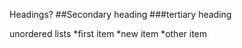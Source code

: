 Headings?
##Secondary heading
###tertiary heading

unordered lists
*first item
*new item
*other item


